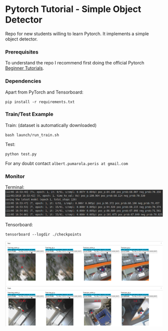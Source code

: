 # Pytorch Tutorial - Simple Object Detector

Repo for new students willing to learn Pytorch. It implements a simple object detector.

### Prerequisites
To understand the repo I recommend first doing the official Pytorch [Beginner Tutorials](http://pytorch.org/tutorials/).

### Dependencies
Apart from PyTorch and Tensorboard:
```
pip install -r requirements.txt
```

### Train/Test Example
Train: (dataset is automatically downloaded)
```
bash launch/run_train.sh
```
Test:
```
python test.py
```

For any doubt contact `albert.pumarola.peris at gmail.com`

### Monitor
Terminal:
![](notes/images/terminal.png)

Tensorboard:
```
tensorboard --logdir ./checkpoints
```
![](notes/images/visuals.png)